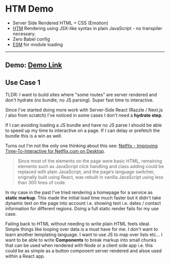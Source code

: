 # HTM Demo
- Server Side Rendered HTML + CSS (Emotion)
- [HTM](https://github.com/developit/htm) Rendering using JSX-like syntax in plain JavaScript - no transpiler necessary.
- Zero Babel config
- [ESM](https://github.com/standard-things/esm) for module loading

<hr>

## Demo: [Demo Link](https://htm-demo-uamrbtnchw.now.sh)

## Use Case 1 

TLDR: I want to build sites where "some routes" are server rendered and don't hydrate (no bundle, no JS parsing). Super fast time to interactive.


Since I've started doing more work with Server-Side React (Razzle / Next.js / also from scratch) I've noticed in some cases I don't need a **hydrate step**.  

If I can avoiding loading a JS bundle and have no JS parse I should be able to speed up my time to interactive on a page.  If I can delay or prefetch the bundle this is a win as well. 

Turns out I'm not the only one thinking about this see:  [Netflix - Improving Time-To-Interactive for Netflix.com on Desktop](https://medium.com/dev-channel/a-netflix-web-performance-case-study-c0bcde26a9d9).

> Since most of the elements on the page were basic HTML, remaining elements such as JavaScript click handling and class adding could be replaced with plain JavaScript, and the page’s language switcher, originally built using React, was rebuilt in vanilla JavaScript using less than 300 lines of code.

In my case in the past I've tried rendering a homepage for a service as **static markup**.  This made the initial load time much faster but it didn't take dynamic text on the page into account i.e. showing text i.e. dates / contact information for different regions.  Doing a full static render fails for my use case.

Failing back to HTML without needing to write plain HTML feels ideal.  Simple things like looping over data is a must have for me.  I don't want to learn another templating language.  I want to use JS to map over lists etc...  I want to be able to write **Components** to break markup into small chunks that can be used when rendered with Node or a client side app i.e. this could be as simple as a button component server rendered and alsoe used within a React app. 



